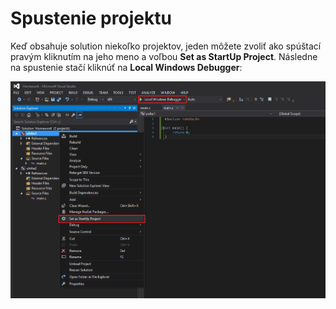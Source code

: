 # Spustenie projektu

Keď obsahuje solution niekoľko projektov, jeden môžete zvoliť ako spúštací pravým kliknutím na jeho meno a voľbou **Set as StartUp Project**. Následne na spustenie stačí kliknúť na **Local Windows Debugger**:

![](../images/visual-studio-2015/run.png)
